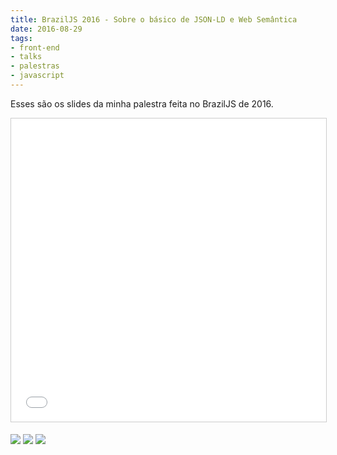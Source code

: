 ```yaml
---
title: BrazilJS 2016 - Sobre o básico de JSON-LD e Web Semântica
date: 2016-08-29
tags:
- front-end
- talks
- palestras
- javascript
---
```


Esses são os slides da minha palestra feita no BrazilJS de 2016.

<iframe src="//www.slideshare.net/slideshow/embed_code/key/qRDOIDTV8mbs7C" width="595" height="485" frameborder="0" marginwidth="0" marginheight="0" scrolling="no" style="border:1px solid #CCC; border-width:1px; margin-bottom:5px; max-width: 100%;" allowfullscreen> </iframe>

![](/images/braziljs-2016/2016-08-26-15.53.27.jpg)
![](/images/braziljs-2016/2016-08-26-15.57.04.jpg)
![](/images/braziljs-2016/2016-08-26-16.05.29.jpg)